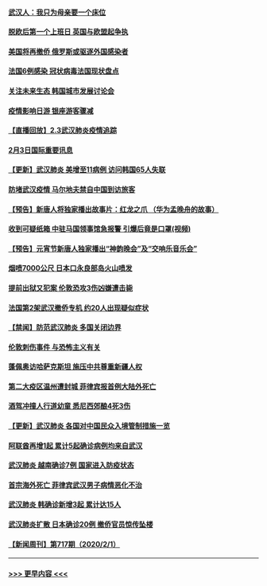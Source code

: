 #### [武汉人：我只为母亲要一个床位](../pages/prog202/a102768250.md?t=02040144) 
#### [脱欧后第一个上班日 英国与欧盟起争执](../pages/prog202/a102768252.md?t=02040144) 
#### [美国将再撤侨 俄罗斯或驱逐外国感染者](../pages/prog202/a102768247.md?t=02040144) 
#### [法国6例感染 冠状病毒法国现状盘点](../pages/prog202/a102768157.md?t=02040144) 
#### [关注未来生态 韩国城市发展讨论会](../pages/prog202/a102768153.md?t=02040144) 
#### [疫情影响日游 银座游客骤减](../pages/prog202/a102768160.md?t=02040144) 
#### [【直播回放】2.3武汉肺炎疫情追踪](../pages/prog202/a102768128.md?t=02040144) 
#### [2月3日国际重要讯息](../pages/prog202/a102767896.md?t=02040144) 
#### [【更新】武汉肺炎 美增至11病例 访问韩国65人失联](../pages/prog202/a102758911.md?t=02040144) 
#### [防堵武汉疫情 马尔地夫禁自中国到访旅客](../pages/prog202/a102767847.md?t=02040144) 
#### [【预告】新唐人将独家播出故事片：红龙之爪 （华为孟晚舟的故事）](../pages/prog202/a102767728.md?t=02040144) 
#### [收到可疑纸箱 中驻马国领事馆急报警 引爆后竟是口罩(视频)](../pages/prog202/a102767695.md?t=02040144) 
#### [【预告】元宵节新唐人独家播出“神韵晚会”及“交响乐音乐会”](../pages/prog202/a102767674.md?t=02040144) 
#### [烟喷7000公尺 日本口永良部岛火山喷发](../pages/prog202/a102767687.md?t=02040144) 
#### [提前出狱又犯案 伦敦恐攻3伤凶嫌遭击毙](../pages/prog202/a102767635.md?t=02040144) 
#### [法国第2架武汉撤侨专机 约20人出现疑似症状](../pages/prog202/a102767617.md?t=02040144) 
#### [【禁闻】防范武汉肺炎  多国关闭边界](../pages/prog202/a102767542.md?t=02040144) 
#### [伦敦刺伤事件 与恐怖主义有关](../pages/prog202/a102767509.md?t=02040144) 
#### [蓬佩奥访哈萨克斯坦 施压中共尊重新疆人权](../pages/prog202/a102767395.md?t=02040144) 
#### [第二大疫区温州遭封城 菲律宾报首例大陆外死亡](../pages/prog202/a102767388.md?t=02040144) 
#### [酒驾冲撞人行道幼童 悉尼西郊酿4死3伤](../pages/prog202/a102767238.md?t=02040144) 
#### [【更新】武汉肺炎 各国对中国民众入境管制措施一览](../pages/prog202/a102767170.md?t=02040144) 
#### [阿联酋再增1起 累计5起确诊病例均来自武汉](../pages/prog202/a102767207.md?t=02040144) 
#### [武汉肺炎 越南确诊7例 国家进入防疫状态](../pages/prog202/a102767186.md?t=02040144) 
#### [首宗海外死亡 菲律宾武汉男子病情恶化不治](../pages/prog202/a102767150.md?t=02040144) 
#### [武汉肺炎 韩确诊新增3起 累计达15人](../pages/prog202/a102767132.md?t=02040144) 
#### [武汉肺炎扩散 日本确诊20例 撤侨官员惊传坠楼](../pages/prog202/a102767109.md?t=02040144) 
#### [【新闻周刊】第717期（2020/2/1）](../pages/prog202/a102767114.md?t=02040144) 

----
#### [ >>> 更早内容 <<< ](../indexes/prog202-earlier.md)
